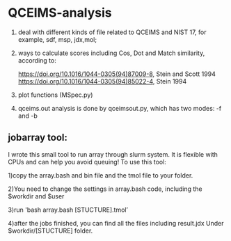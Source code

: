 # QCEIMS-analysis
1. deal with different kinds of file related to QCEIMS and NIST 17, for example, sdf, msp, jdx,mol;

2. ways to calculate scores including Cos, Dot and Match similarity, according to:

   https://doi.org/10.1016/1044-0305(94)87009-8, Stein and Scott 1994
   https://doi.org/10.1016/1044-0305(94)85022-4, Stein 1994
3. plot functions (MSpec.py)

4. qceims.out analysis is done by qceimsout.py, which has two modes: -f and -b 

## jobarray tool:

I wrote this small tool to run array through slurm system.
It is flexible with CPUs and can help you avoid queuing!
To use this tool:

1)copy the array.bash and bin file and the tmol file to your folder. 

2)You need to change the settings in array.bash code, 
	including the 
	$workdir and $user
	
3)run 'bash array.bash [STUCTURE].tmol’

4)after the jobs finished, you can find all the files including result.jdx 
Under $workdir/[STUCTURE] folder.

